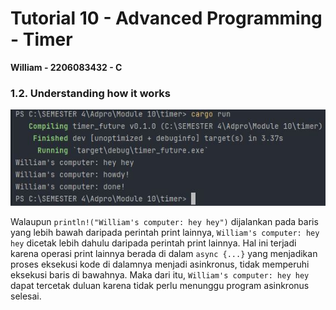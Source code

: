 # Tutorial 10 - Advanced Programming - Timer
**William - 2206083432 - C**

### 1.2. Understanding how it works
<img src="image/image_1.JPG">

Walaupun `println!("William's computer: hey hey")` dijalankan pada baris yang lebih bawah daripada perintah print lainnya,
`William's computer: hey hey` dicetak lebih dahulu daripada perintah print lainnya.
Hal ini terjadi karena operasi print lainnya berada di dalam `async {...}` yang menjadikan proses eksekusi kode di dalamnya menjadi asinkronus, tidak memperuhi eksekusi baris di bawahnya.
Maka dari itu, `William's computer: hey hey` dapat tercetak duluan karena tidak perlu menunggu program asinkronus selesai.

